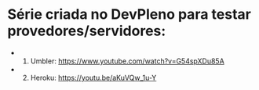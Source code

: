 # Série criada no DevPleno para testar provedores/servidores:

- 1. Umbler: https://www.youtube.com/watch?v=G54spXDu85A

- 2. Heroku: https://youtu.be/aKuVQw_1u-Y

